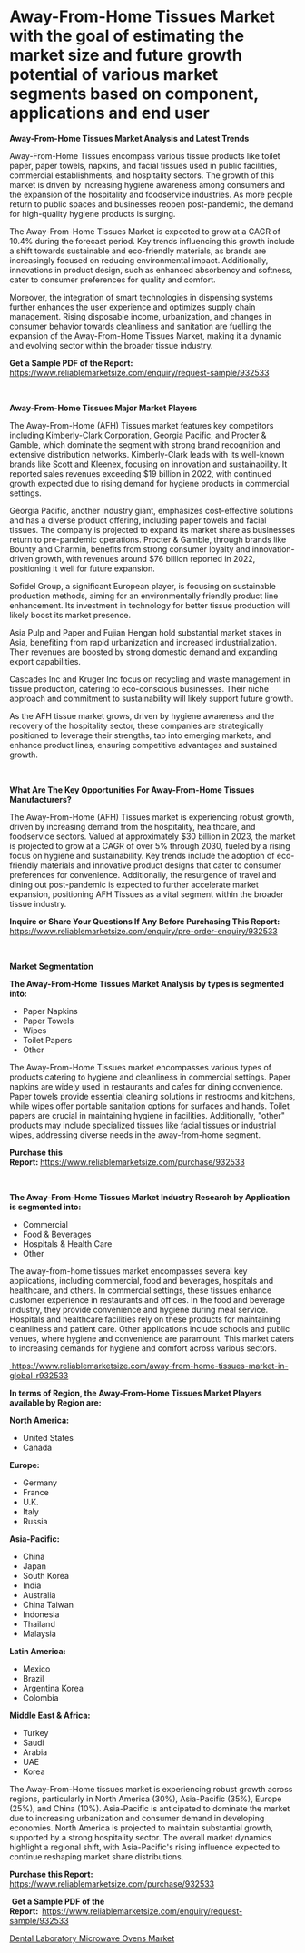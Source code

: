 <p><h1>Away-From-Home Tissues Market with the goal of estimating the market size and future growth potential of various market segments based on component, applications and end user</h1></p><p><strong>Away-From-Home Tissues Market Analysis and Latest Trends</strong></p>
<p><p>Away-From-Home Tissues encompass various tissue products like toilet paper, paper towels, napkins, and facial tissues used in public facilities, commercial establishments, and hospitality sectors. The growth of this market is driven by increasing hygiene awareness among consumers and the expansion of the hospitality and foodservice industries. As more people return to public spaces and businesses reopen post-pandemic, the demand for high-quality hygiene products is surging.</p><p>The Away-From-Home Tissues Market is expected to grow at a CAGR of 10.4% during the forecast period. Key trends influencing this growth include a shift towards sustainable and eco-friendly materials, as brands are increasingly focused on reducing environmental impact. Additionally, innovations in product design, such as enhanced absorbency and softness, cater to consumer preferences for quality and comfort.</p><p>Moreover, the integration of smart technologies in dispensing systems further enhances the user experience and optimizes supply chain management. Rising disposable income, urbanization, and changes in consumer behavior towards cleanliness and sanitation are fuelling the expansion of the Away-From-Home Tissues Market, making it a dynamic and evolving sector within the broader tissue industry.</p></p>
<p><strong>Get a Sample PDF of the Report:&nbsp;</strong> <a href="https://www.reliablemarketsize.com/enquiry/request-sample/932533?utm_campaign=2300&utm_medium=2&utm_source=Github&utm_content=ia&utm_term=21032025&utm_id=away-from-home-tissues">https://www.reliablemarketsize.com/enquiry/request-sample/932533</a></p>
<p>&nbsp;</p>
<p><strong>Away-From-Home Tissues Major Market Players</strong></p>
<p><p>The Away-From-Home (AFH) Tissues market features key competitors including Kimberly-Clark Corporation, Georgia Pacific, and Procter & Gamble, which dominate the segment with strong brand recognition and extensive distribution networks. Kimberly-Clark leads with its well-known brands like Scott and Kleenex, focusing on innovation and sustainability. It reported sales revenues exceeding $19 billion in 2022, with continued growth expected due to rising demand for hygiene products in commercial settings.</p><p>Georgia Pacific, another industry giant, emphasizes cost-effective solutions and has a diverse product offering, including paper towels and facial tissues. The company is projected to expand its market share as businesses return to pre-pandemic operations. Procter & Gamble, through brands like Bounty and Charmin, benefits from strong consumer loyalty and innovation-driven growth, with revenues around $76 billion reported in 2022, positioning it well for future expansion.</p><p>Sofidel Group, a significant European player, is focusing on sustainable production methods, aiming for an environmentally friendly product line enhancement. Its investment in technology for better tissue production will likely boost its market presence.</p><p>Asia Pulp and Paper and Fujian Hengan hold substantial market stakes in Asia, benefiting from rapid urbanization and increased industrialization. Their revenues are boosted by strong domestic demand and expanding export capabilities.</p><p>Cascades Inc and Kruger Inc focus on recycling and waste management in tissue production, catering to eco-conscious businesses. Their niche approach and commitment to sustainability will likely support future growth.</p><p>As the AFH tissue market grows, driven by hygiene awareness and the recovery of the hospitality sector, these companies are strategically positioned to leverage their strengths, tap into emerging markets, and enhance product lines, ensuring competitive advantages and sustained growth.</p></p>
<p>&nbsp;</p>
<p><strong>What Are The Key Opportunities For Away-From-Home Tissues Manufacturers?</strong></p>
<p><p>The Away-From-Home (AFH) Tissues market is experiencing robust growth, driven by increasing demand from the hospitality, healthcare, and foodservice sectors. Valued at approximately $30 billion in 2023, the market is projected to grow at a CAGR of over 5% through 2030, fueled by a rising focus on hygiene and sustainability. Key trends include the adoption of eco-friendly materials and innovative product designs that cater to consumer preferences for convenience. Additionally, the resurgence of travel and dining out post-pandemic is expected to further accelerate market expansion, positioning AFH Tissues as a vital segment within the broader tissue industry.</p></p>
<p><strong>Inquire or Share Your Questions If Any Before Purchasing This Report:</strong> <a href="https://www.reliablemarketsize.com/enquiry/pre-order-enquiry/932533?utm_campaign=2300&utm_medium=2&utm_source=Github&utm_content=ia&utm_term=21032025&utm_id=away-from-home-tissues">https://www.reliablemarketsize.com/enquiry/pre-order-enquiry/932533</a></p>
<p>&nbsp;</p>
<p><strong>Market Segmentation</strong></p>
<p><strong>The Away-From-Home Tissues Market Analysis by types is segmented into:</strong></p>
<p><ul><li>Paper Napkins</li><li>Paper Towels</li><li>Wipes</li><li>Toilet Papers</li><li>Other</li></ul></p>
<p><p>The Away-From-Home Tissues market encompasses various types of products catering to hygiene and cleanliness in commercial settings. Paper napkins are widely used in restaurants and cafes for dining convenience. Paper towels provide essential cleaning solutions in restrooms and kitchens, while wipes offer portable sanitation options for surfaces and hands. Toilet papers are crucial in maintaining hygiene in facilities. Additionally, "other" products may include specialized tissues like facial tissues or industrial wipes, addressing diverse needs in the away-from-home segment.</p></p>
<p><strong>Purchase this Report:&nbsp;</strong><a href="https://www.reliablemarketsize.com/purchase/932533?utm_campaign=2300&utm_medium=2&utm_source=Github&utm_content=ia&utm_term=21032025&utm_id=away-from-home-tissues">https://www.reliablemarketsize.com/purchase/932533</a></p>
<p>&nbsp;</p>
<p><strong>The Away-From-Home Tissues Market Industry Research by Application is segmented into:</strong></p>
<p><ul><li>Commercial</li><li>Food & Beverages</li><li>Hospitals & Health Care</li><li>Other</li></ul></p>
<p><p>The away-from-home tissues market encompasses several key applications, including commercial, food and beverages, hospitals and healthcare, and others. In commercial settings, these tissues enhance customer experience in restaurants and offices. In the food and beverage industry, they provide convenience and hygiene during meal service. Hospitals and healthcare facilities rely on these products for maintaining cleanliness and patient care. Other applications include schools and public venues, where hygiene and convenience are paramount. This market caters to increasing demands for hygiene and comfort across various sectors.</p></p>
<p><a href="https://www.reliablemarketsize.com/away-from-home-tissues-market-in-global-r932533?utm_campaign=2300&utm_medium=2&utm_source=Github&utm_content=ia&utm_term=21032025&utm_id=away-from-home-tissues">&nbsp;https://www.reliablemarketsize.com/away-from-home-tissues-market-in-global-r932533</a></p>
<p><strong>In terms of Region, the Away-From-Home Tissues Market Players available by Region are:</strong></p>
<p>
    <p> <strong> North America: </strong>
        <ul>
            <li>United States</li>
            <li>Canada</li>
        </ul>
        </p> 
    <p> <strong> Europe: </strong>
        <ul>
            <li>Germany</li>
            <li>France</li>
            <li>U.K.</li>
            <li>Italy</li>
            <li>Russia</li>
        </ul>
        </p> 
    <p> <strong> Asia-Pacific: </strong>
        <ul>
            <li>China</li>
            <li>Japan</li>
            <li>South Korea</li>
            <li>India</li>
            <li>Australia</li>
            <li>China Taiwan</li>
            <li>Indonesia</li>
            <li>Thailand</li>
            <li>Malaysia</li>
        </ul>
        </p> 
    <p> <strong> Latin America: </strong>
        <ul>
            <li>Mexico</li>
            <li>Brazil</li>
            <li>Argentina Korea</li>
            <li>Colombia</li>
        </ul>
        </p> 
    <p> <strong> Middle East & Africa: </strong>
        <ul>
            <li>Turkey</li>
            <li>Saudi</li>
            <li>Arabia</li>
            <li>UAE</li>
            <li>Korea</li>
        </ul>
    </p>
    </p>
<p><p>The Away-From-Home tissues market is experiencing robust growth across regions, particularly in North America (30%), Asia-Pacific (35%), Europe (25%), and China (10%). Asia-Pacific is anticipated to dominate the market due to increasing urbanization and consumer demand in developing economies. North America is projected to maintain substantial growth, supported by a strong hospitality sector. The overall market dynamics highlight a regional shift, with Asia-Pacific's rising influence expected to continue reshaping market share distributions.</p></p>
<p><strong>Purchase this Report: </strong><a href="https://www.reliablemarketsize.com/purchase/932533?utm_campaign=2300&utm_medium=2&utm_source=Github&utm_content=ia&utm_term=21032025&utm_id=away-from-home-tissues">https://www.reliablemarketsize.com/purchase/932533</a></p>
<p>&nbsp;<strong>Get a Sample PDF of the Report:&nbsp;&nbsp;</strong><a href="https://www.reliablemarketsize.com/enquiry/request-sample/932533?utm_campaign=2300&utm_medium=2&utm_source=Github&utm_content=ia&utm_term=21032025&utm_id=away-from-home-tissues">https://www.reliablemarketsize.com/enquiry/request-sample/932533</a></p>
<p><strong></strong></p>
<p><p><a href="https://github.com/abbislposival/Market-Research-Report-List-1/blob/main/dental-laboratory-microwave-ovens-market.md?utm_campaign=2300&utm_medium=2&utm_source=Github&utm_content=ia&utm_term=21032025&utm_id=away-from-home-tissues">Dental Laboratory Microwave Ovens Market</a></p></p>